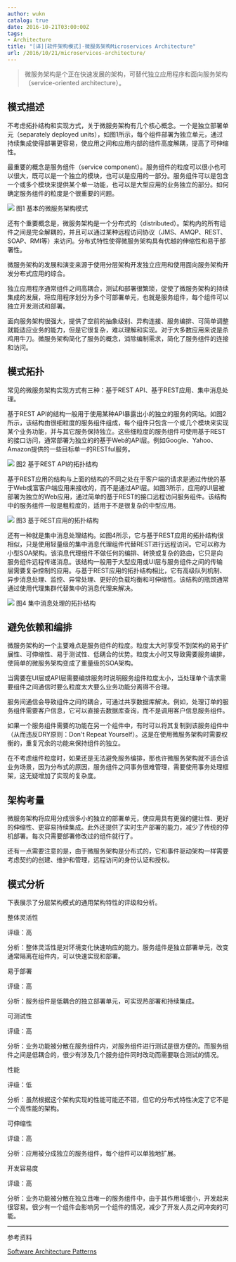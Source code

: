 ```yaml
---
author: wukn
catalog: true
date: 2016-10-21T03:00:00Z
tags:
- Architecture
title: "[译][软件架构模式]-微服务架构Microservices Architecture"
url: /2016/10/21/microservices-architecture/
---
```


> 微服务架构是个正在快速发展的架构，可替代独立应用程序和面向服务架构（service-oriented architecture）。

<!--more-->

## 模式描述

不考虑拓扑结构和实现方式，关于微服务架构有几个核心概念。一个是独立部署单元（separately deployed units），如图1所示，每个组件部署为独立单元，通过持续集成使得部署更容易，使应用之间和应用内部的组件高度解耦，提高了可伸缩性。

最重要的概念是服务组件（service component）。服务组件的粒度可以很小也可以很大，既可以是一个独立的模块，也可以是应用的一部分。服务组件可以是包含一个或多个模块来提供某个单一功能，也可以是大型应用的业务独立的部分。如何确定服务组件的粒度是个很重要的问题。

![](/img/post/software_architecture_pattern/microservices_architecture/basic_microservices_architecture.png)
图1 基本的微服务架构模式

还有个重要概念是，微服务架构是一个分布式的（distributed）。架构内的所有组件之间是完全解耦的，并且可以通过某种远程访问协议（JMS、AMQP、REST、SOAP、RMI等）来访问。分布式特性使得微服务架构具有优越的伸缩性和易于部署性。

微服务架构的发展和演变来源于使用分层架构开发独立应用和使用面向服务架构开发分布式应用的综合。

独立应用程序通常组件之间高耦合，测试和部署很繁琐，促使了微服务架构的持续集成的发展，将应用程序划分为多个可部署单元，也就是服务组件，每个组件可以独立开发测试和部署。

面向服务架构很强大，提供了空前的抽象级别、异构连接、服务编排、可简单调整就能适应业务的能力，但是它很复杂，难以理解和实现。对于大多数应用来说是杀鸡用牛刀。微服务架构简化了服务的概念，消除编制需求，简化了服务组件的连接和访问。

## 模式拓扑

常见的微服务架构实现方式有三种：基于REST API、基于REST应用、集中消息处理。

基于REST API的结构一般用于使用某种API暴露出小的独立的服务的网站。如图2所示，该结构由很细粒度的服务组件组成，每个组件只包含一个或几个模块来实现某个业务功能，并与其它服务保持独立。这些细粒度的服务组件可使用基于REST的接口访问，通常部署为独立的的基于Web的API层。例如Google、Yahoo、Amazon提供的一些目标单一的RESTful服务。

![](/img/post/software_architecture_pattern/microservices_architecture/restapi_microservices_architecture.png)
图2 基于REST API的拓扑结构

基于REST应用的结构与上面的结构的不同之处在于客户端的请求是通过传统的基于Web或富客户端应用来接收的，而不是通过API层。如图3所示，应用的UI层被部署为独立的Web应用，通过简单的基于REST的接口远程访问服务组件。该结构中的服务组件一般是粗粒度的，适用于不是很复杂的中型应用。

![](/img/post/software_architecture_pattern/microservices_architecture/restapp_microservices_architecture.png)
图3 基于REST应用的拓扑结构

还有一种就是集中消息处理结构。如图4所示，它与基于REST应用的拓扑结构很相似，只是使用轻量级的集中消息代理组件代替REST进行远程访问。它可以称为小型SOA架构。该消息代理组件不做任何的编排、转换或复杂的路由，它只是向服务组件远程传递消息。该结构一般用于大型应用或UI层与服务组件之间的传输层需要复杂控制的应用。与基于REST应用的拓扑结构相比，它有高级队列机制、异步消息处理、监控、异常处理、更好的负载均衡和可伸缩性。该结构的瓶颈通常通过使用代理集群代替集中的消息代理来解决。

![](/img/post/software_architecture_pattern/microservices_architecture/lightweight_message_broker_microservices_architecture.png)
图4 集中消息处理的拓扑结构

## 避免依赖和编排

微服务架构的一个主要难点是服务组件的粒度。粒度太大时享受不到架构的易于扩展性、可伸缩性、易于测试性、低耦合的优势。粒度太小时又导致需要服务编排，使简单的微服务架构变成了重量级的SOA架构。

当需要在UI层或API层需要编排服务时说明服务组件粒度太小，当处理单个请求需要组件之间通信时要么粒度太大要么业务功能分离得不合理。

服务间通信会导致组件之间的耦合，可通过共享数据库解决。例如，处理订单的服务组件需要客户信息，它可以直接去数据库查询，而不是调用客户信息服务组件。

如果一个服务组件需要的功能在另一个组件中，有时可以将其复制到该服务组件中（从而违反DRY原则：Don't Repeat Yourself）。这是在使用微服务架构时需要权衡的，重复冗余的功能来保持组件的独立。

在不考虑组件粒度时，如果还是无法避免服务编排，那也许微服务架构就不适合该业务场景，因为分布式的原因，服务组件之间事务很难管理，需要使用事务处理框架，这无疑增加了实现的复杂度。

## 架构考量

微服务架构将应用分成很多小的独立的部署单元，使应用具有更强的健壮性、更好的伸缩性、更容易持续集成。此外还提供了实时生产部署的能力，减少了传统的停机部署。每次只需要部署修改过的组件就行了。

还有一点需要注意的是，由于微服务架构是分布式的，它和事件驱动架构一样需要考虑契约的创建、维护和管理，远程访问的身份认证和授权。

## 模式分析

下表展示了分层架构模式的通用架构特性的评级和分析。

整体灵活性

评级：高

分析：整体灵活性是对环境变化快速响应的能力。服务组件是独立部署单元，改变通常隔离在组件内，可以快速实现和部署。

易于部署

评级：高

分析：服务组件是低耦合的独立部署单元，可实现热部署和持续集成。

可测试性

评级：高

分析：业务功能被分散在服务组件内，对服务组件进行测试是很方便的。而服务组件之间是低耦合的，很少有涉及几个服务组件同时改动而需要联合测试的情况。

性能

评级：低

分析：虽然根据这个架构实现的性能可能还不错，但它的分布式特性决定了它不是一个高性能的架构。

可伸缩性

评级：高

分析：应用被分成独立的服务组件，每个组件可以单独地扩展。

开发容易度

评级：高

分析：业务功能被分散在独立且唯一的服务组件中，由于其作用域很小，开发起来很容易。很少有一个组件会影响另一个组件的情况，减少了开发人员之间冲突的可能。

---

参考资料

[Software Architecture Patterns](http://www.oreilly.com/programming/free/software-architecture-patterns.csp)
